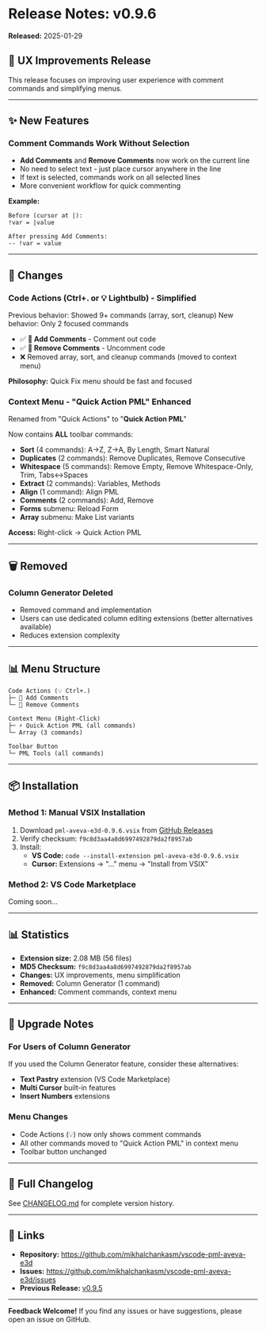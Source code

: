 # Release Notes: v0.9.6

**Released:** 2025-01-29

## 🎯 UX Improvements Release

This release focuses on improving user experience with comment commands and simplifying menus.

---

## ✨ New Features

### Comment Commands Work Without Selection

- **Add Comments** and **Remove Comments** now work on the current line
- No need to select text - just place cursor anywhere in the line
- If text is selected, commands work on all selected lines
- More convenient workflow for quick commenting

**Example:**
```pml
Before (cursor at |):
!var = |value

After pressing Add Comments:
-- !var = value
```

---

## 🔧 Changes

### Code Actions (Ctrl+. or 💡 Lightbulb) - Simplified

Previous behavior: Showed 9+ commands (array, sort, cleanup)
New behavior: Only 2 focused commands

- ✅ **💬 Add Comments** - Comment out code
- ✅ **💬 Remove Comments** - Uncomment code
- ❌ Removed array, sort, and cleanup commands (moved to context menu)

**Philosophy:** Quick Fix menu should be fast and focused

### Context Menu - "Quick Action PML" Enhanced

Renamed from "Quick Actions" to "**Quick Action PML**"

Now contains **ALL** toolbar commands:
- **Sort** (4 commands): A→Z, Z→A, By Length, Smart Natural
- **Duplicates** (2 commands): Remove Duplicates, Remove Consecutive
- **Whitespace** (5 commands): Remove Empty, Remove Whitespace-Only, Trim, Tabs↔Spaces
- **Extract** (2 commands): Variables, Methods
- **Align** (1 command): Align PML
- **Comments** (2 commands): Add, Remove
- **Forms** submenu: Reload Form
- **Array** submenu: Make List variants

**Access:** Right-click → Quick Action PML

---

## 🗑️ Removed

### Column Generator Deleted

- Removed command and implementation
- Users can use dedicated column editing extensions (better alternatives available)
- Reduces extension complexity

---

## 📊 Menu Structure

```
Code Actions (💡 Ctrl+.)
├─ 💬 Add Comments
└─ 💬 Remove Comments

Context Menu (Right-Click)
├─ ⚡ Quick Action PML (all commands)
└─ Array (3 commands)

Toolbar Button
└─ PML Tools (all commands)
```

---

## 📦 Installation

### Method 1: Manual VSIX Installation

1. Download `pml-aveva-e3d-0.9.6.vsix` from [GitHub Releases](https://github.com/mikhalchankasm/vscode-pml-aveva-e3d/releases/tag/v0.9.6)
2. Verify checksum: `f9c8d3aa4a8d6997492879da2f8957ab`
3. Install:
   - **VS Code:** `code --install-extension pml-aveva-e3d-0.9.6.vsix`
   - **Cursor:** Extensions → "..." menu → "Install from VSIX"

### Method 2: VS Code Marketplace

Coming soon...

---

## 📊 Statistics

- **Extension size:** 2.08 MB (56 files)
- **MD5 Checksum:** `f9c8d3aa4a8d6997492879da2f8957ab`
- **Changes:** UX improvements, menu simplification
- **Removed:** Column Generator (1 command)
- **Enhanced:** Comment commands, context menu

---

## 🔄 Upgrade Notes

### For Users of Column Generator

If you used the Column Generator feature, consider these alternatives:
- **Text Pastry** extension (VS Code Marketplace)
- **Multi Cursor** built-in features
- **Insert Numbers** extensions

### Menu Changes

- Code Actions (💡) now only shows comment commands
- All other commands moved to "Quick Action PML" in context menu
- Toolbar button unchanged

---

## 📝 Full Changelog

See [CHANGELOG.md](./CHANGELOG.md) for complete version history.

---

## 🔗 Links

- **Repository:** https://github.com/mikhalchankasm/vscode-pml-aveva-e3d
- **Issues:** https://github.com/mikhalchankasm/vscode-pml-aveva-e3d/issues
- **Previous Release:** [v0.9.5](https://github.com/mikhalchankasm/vscode-pml-aveva-e3d/releases/tag/v0.9.5)

---

**Feedback Welcome!** If you find any issues or have suggestions, please open an issue on GitHub.

